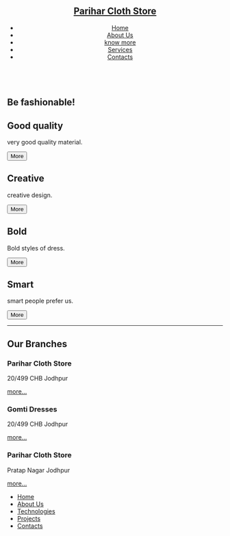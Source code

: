 <div class="line"></div>
<div class="wrapper">
  <header role="banner">
    <nav role="navigation">
      <h1><a href="#">Parihar Cloth Store</a></h1>
      <ul class="nav-ul">
        <li><a href="#">Home</a></li>
        <li><a href="#">About Us</a></li>
        <li><a href="#">know more</a></li>
        <li><a href="#">Services</a></li>
        <li><a href="#">Contacts</a></li>
      </ul>
    </nav>
  </header>
  <main role="main">
    <section class="sec-intro" role="section">
      <img src="https://www.techweekeurope.co.uk/wp-content/uploads/2012/07/wifimountaindownload.jpg" alt="" />
      <h1>Be fashionable!</h1>
    </section>
    <section class="sec-boxes" role="section">
      <adrticle class="box">
        <h1>Good quality</h1>
        <p>very good quality material.</p>
        <button class="button" type="button" role="button" value="MORE">More</button>
      </adrticle>
      <adrticle class="box">
        <h1>Creative</h1>
        <p>creative design.</p>
        <button class="button" type="button" role="button" value="MORE">More</button>
      </adrticle>
      <adrticle class="box">
        <h1>Bold</h1>
        <p>Bold styles of dress.</p>
        <button class="button" type="button" role="button" value="MORE">More</button>
      </adrticle>
      <adrticle class="box">
        <h1>Smart</h1>
        <p>smart people prefer us.</p>
        <button class="button" type="button" role="button" value="MORE">More</button>
      </adrticle>
    </section>
    <section class="sec-events" role="section">
      <hr />
      <h1>Our Branches</h1>
      <article>
        <h1>Parihar Cloth Store</h1>
        <p>20/499 CHB Jodhpur</p>
        <a class="link" href="#">more...</a>
      </article>
      <article>
        <h1>Gomti Dresses</h1>
        <p>20/499 CHB Jodhpur</p>
        <a class="link" href="#">more...</a>
      </article>
      <article>
        <h1>Parihar Cloth Store</h1>
        <p>Pratap Nagar Jodhpur </p>
        <a class="link" href="#">more...</a>
      </article>
      <article>
        
  <nav role="navigation">
    <ul class="nav-ul">
      <li><a href="#">Home</a></li>
      <li><a href="#">About Us</a></li>
      <li><a href="#">Technologies</a></li>
      <li><a href="#">Projects</a></li>
      <li><a href="#">Contacts</a></li>
    </ul>
  </nav>
  
<div class="line"></div>
